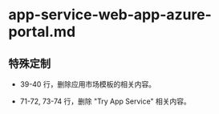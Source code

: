 # app-service-web-app-azure-portal.md

## 特殊定制

* 39-40 行，删除应用市场模板的相关内容。

* 71-72, 73-74 行，删除 "Try App Service" 相关内容。